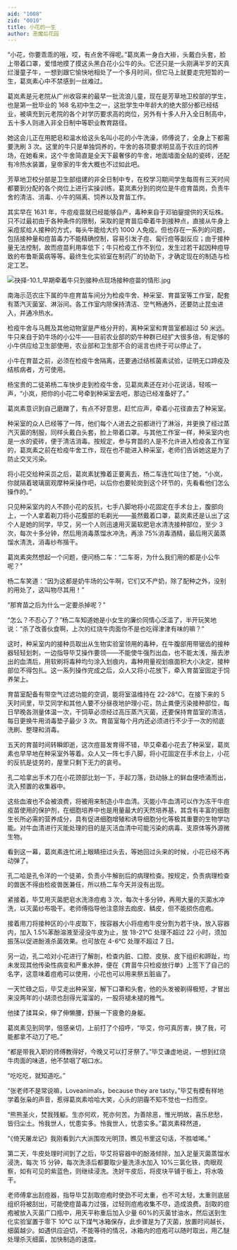 ```yaml
---
aid: "1008"
zid: "0010"
title: 小花的一生
author: 恶魔后花园
---
```


“小花，你要乖乖的哦，哎，有点舍不得呢。”葛岚素一身白大褂，头戴白头套，脸上带着口罩，爱惜地摸了摸这头黑白花小公牛的头。它还只是一头刚满半岁的天真烂漫童子牛，一想到跟它愉快地相处了一个多月时间，但它马上就要走完短暂的一生，葛岚素心中不禁感到一丝难过。

葛岚素是元老院从广州收容来的最早一批流浪儿童，现在是芳草地卫校部的学生，也是第一批毕业的 168 名初中生之一，这批学生中年龄大的绝大部分都已经结业，被填充到元老院的各个对学历要求高的岗位，另外有十多人升入全日制高中，五十多人则进入非全日制中等职业教育路径。

她这会儿正在用肥皂和温水给这头名叫小花的小牛洗澡，师傅说了，全身上下都需要洗刷 3 次。这里的牛只是单独饲养的，牛舍的各项要求明显高于农庄的饲养场，在她看来，这个牛舍简直是全天下最奢侈的牛舍，地面墙面全贴的瓷砖，还配有冷热水装置，皇帝家的牛舍大概也不过如此吧。

芳草地卫校分部是卫生部组建的非全日制中专，在校学习期间学生每周有三天时间都要到分配的各个岗位上进行实操训练，葛岚素分到的岗位是牛痘育苗岗，负责牛舍的清洁、消毒、小牛的隔离、饲养以及育苗工作。

其实早在 1631 年，牛痘疫苗就已经能够自产，毒种来自于邓铂鋆提供的天坛株。只不过最初由于各种条件的限制，采取的是育苗后牵着牛到接种点，直接从牛身上采痘浆给人接种的方式，每头牛能给大约 1000 人免疫。但也存在一系列的问题，包括接种量和痘苗毒力不能精确控制，容易引发子痘、匐行痘等副反应；由于接种量无法控制，故而痘苗利用率低下；牛只检疫工作不到位，发生过若干起因种痘导致的布鲁斯菌病等等。最终生化实验室在制药厂的协助下，才确定现在的制造与检定工艺。

![抉择-10.1_早期牵着牛只到接种点现场接种痘苗的情形.jpg](/1008/抉择-10.1_早期牵着牛只到接种点现场接种痘苗的情形.jpg)

南海示范农庄下属的牛痘育苗车间分为检疫牛舍、种采室、育苗室等工作室，配套有蒸汽灭菌室、淋浴间。各工作室内除保持清洁、空气畅通外，还要防止昆虫进入，并通冷热水。

检疫牛舍与马厩及其他动物室是严格分开的，离种采室和育苗室都超过 50 米远。牛只来自于奶牛场的小公牛——目前农业部的奶牛种群已经扩大很多倍，有足够的小牛供应给卫生部使用，农业部和卫生部不合的谣言也终于可以停止了。

小牛在育苗之前，必须在检疫牛舍隔离，还要通过结核菌素试验，证明无口蹄疫及结核病者，方可使用。

杨宝贵的二徒弟杨二车快步走到检疫牛舍，见葛岚素还在对小花说话，轻咳一声，“小岚，把你的小花二号牵到种采室去吧，那边已经准备好了。”

葛岚素意识到自己磨蹭了，有点不好意思，赶忙应声，牵着小花径直去了种采室。

种采室的众人已经等了一阵，他们每个人进去之前都进行了淋浴，并更换了经过蒸汽灭菌的制服，同样头戴白头套，脸上带着口罩。与其他工作室一样，种采室内也是一水的瓷砖，便于清洁消毒。按规定，参与育苗的人是不允许进入检疫各工作室的，葛岚素之前在检疫牛舍工作，现在也不能进入种采室，老师们告诉她这是为了防止交叉污染。

将小花交给种采员之后，葛岚素犹豫着正要离去，杨二车连忙叫住了她，“小岚，你就隔着玻璃窗观摩种采操作吧，以后你也要轮岗到这个环节的，先看看他们怎么操作的。”

只见种采室内的人不顾小花的反抗，七手八脚地将小花固定在手术台上，腹部向上，一个人拿着剃刀将小花腹部的毛剃光——虽然戴着口罩，葛岚素还是认出了这个人是她的同学，毕艾，另一个人则迅速用灭菌软肥皂水清洗接种部位，至少 3 次，每次十多分钟，然后用消毒蒸馏水冲洗，再涂 75%消毒酒精，最后用灭菌蒸馏水清洗，消毒纱布揩干。

葛岚素突然想起一个问题，便问杨二车：“二车哥，为什么我们用的都是小公牛呢？”

杨二车笑道：“因为这都是奶牛场的公牛啊，它们又不产奶，除了配种之外，没别的用处了，这叫物尽其用！”

“那育苗之后为什么一定要杀掉呢？”

“怎么？不忍心了？”杨二车知道她是小女生的廉价同情心泛滥了，半开玩笑地说：“杀了改善伙食啊，上次的红烧牛肉面你不是也吃得津津有味的嘛？”

这时，种采室内的接种员取出从生物实验室领用的毒种，在牛腹部用带锯齿的接种器轻轻划刺，一边指导毕艾操作要领——不能使牛强烈出血，也不能太浅，揩去渗出的血清后，用软刷将毒种均匀涂入划痕内，毒种用量视划痕面积大小决定，接种部位不得包扎。这一系列操作完成之后，众人又将小花放下，牵入育苗室固定于饲养架上。

育苗室配备有带空气过滤功能的空调，能将室温维持在 22-28℃。在接下来的 5 天时间里，毕艾同学和其他人要不分昼夜地护理小花，防止粪便污染接种部位，每日早晚各测量体温一次，干饲草必须经过高压蒸汽灭菌，还要保持育苗室的清洁，每日更换牛用消毒垫子最少 3 次。育苗室每个月内还必须进行不少于一次的彻底洗刷、整理和消毒。

五天的育苗时间转瞬即逝，这次痘苗发育得不错，毕艾牵着小花去了种采室，葛岚素也早早地在种采室外等着。众人又一阵七手八脚，将小花固定在手术台上，小花的反抗是徒劳的，屋里只剩下无力的哀号。

孔二哈拿出手术刀在小花颈部比划一下，手起刀落，劲动脉上的鲜血便喷涌而出，流入预置的收集器中。

这些血液也不会被浪费，将被用来制造小牛血清。灭能小牛血清可以作为冻干牛痘疫苗使用的保护剂，在细胞培养中也是用量最大的天然培养基，其含有丰富的细胞生长所必需的营养成分，具有促进细胞增殖和诱导细胞分化等极其重要的生物学功能。对牛血清进行灭能处理的目的是灭活血清中可能污染的病毒、支原体等外源微生物。

看到这一幕，葛岚素连忙闭上眼睛扭过头去，等她回过头来的时候，小花已经不再动弹了。

孔二哈是孔令洋的一个徒弟，负责小牛解剖后的病理检查。按规定，负责病理检查的兽医不得由检疫兽医兼任，所以杨二车今天并没有出现。

紧接着，毕艾用灭菌肥皂水洗涤痘疱 3 次，每次十多分钟，再用大量的灭菌水冲洗，以灭菌纱布吸干。老师傅指导他注意除去痂皮、鳞皮，但不能损伤痘疱。

接着用刀将接种区的小牛皮取下，按容器大小将痘疱牛皮分割为若干块，放入容器内，加入 1.5%苯酚溶液至浸没牛皮为止，放 18-21℃ 处理不超过 22 小时，须加振荡以促进酚液杀菌效果。也可放在 4-6℃ 处理不超过 7 日。

另一边，孔二哈对小花进行了解剖，检查内脏、口腔、皮肤、皮下组织和蹄趾，均未发现其他传染性病变和严重水肿，便在《育苗牛只检疫放行单》上签下了自己的名字，这意味着痘疱可以使用，小花也可以用来祭五脏庙了。

一天忙碌之后，毕艾走出种采室，解下口罩和头套，他的头发被剃得极短，才冒出来没两年的小胡须也刮得光溜溜的，一股将褪未褪的稚气。

他揉了揉耳朵，伸了伸懒腰，舒展一下疲惫的身躯。

葛岚素见到同学，倍感亲切，上前打了个招呼，“毕艾，你可真厉害，换了我，可能都拿不动刀了吧。”

“都是带我入职的师傅教得好，今晚又可以打牙祭了。”毕艾谦虚地说，一想到红烧牛肉面的味道，他不禁咽了咽口水。

“吃吃吃，就知道吃。”

“张老师不是常说嘛，Loveanimals，because they are tasty。”毕艾有模有样地学着张枭的声音，惹得葛岚素哈哈大笑，心头的阴霾不知不觉也一扫而空。

“熊熊圣火，焚我残躯。生亦何欢，死亦何苦。为善除恶，惟光明故，喜乐悲愁，皆归尘土。怜我世人，忧患实多。怜我世人，忧患实多。”葛岚素释然道，

“《倚天屠龙记》我刚看到六大派围攻光明顶，瞧见书里这句话，不胜嘘唏。”

第二天，牛皮处理时间到了之后，毕艾将容器中的酚液倾除，加入足量灭菌蒸馏水浸洗，每次 15 分钟，每次洗涤后都要取少量洗涤水加入 10%三氯化铁，肉眼观察，如有可见的紫蓝色，则继续浸洗。洗好牛皮后，将皮块平铺于板上，将水吸干。

老师傅拿出刮痘器，指导毕艾刮取痘疱时使劲不可太重，也不可太轻，太重则底层组织将被刮出，可能使痘苗毒力过强，过轻则痘疱收集不尽，造成浪费。刮取的痘疱被放入灭菌广口瓶中，用天平称重后加入少量 60%的灭菌甘油水，然后送到生化实验室置于零下 10℃ 以下煤气冰箱保存，此步骤是为了灭菌，放置时间越长，细菌越少。如遇供应迫切，不能等待的情况，冰箱内的痘疱可以随时取出，用乙醚处理杀灭细菌，加快制造的速度。
